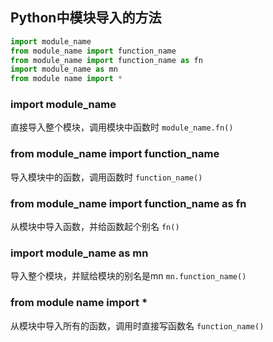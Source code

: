 ## Python中模块导入的方法
```python
import module_name
from module_name import function_name
from module_name import function_name as fn
import module_name as mn
from module name import *
```
 ### import module_name
 直接导入整个模块，调用模块中函数时 
 `module_name.fn()`

 ### from module_name import function_name
 导入模块中的函数，调用函数时
 <code>function_name()</code>  

 ### from module_name import function_name as fn
 从模块中导入函数，并给函数起个别名
 <code>fn()</code>

 ### import module_name as mn
 导入整个模块，并赋给模块的别名是mn
 <code>mn.function_name()</code>  

 ### from module name import *
 从模块中导入所有的函数，调用时直接写函数名
 <code>function_name()</code>

   


